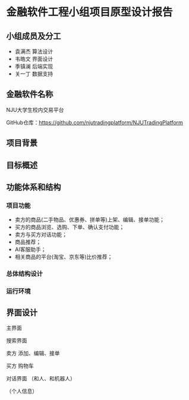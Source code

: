 # 金融软件工程小组项目原型设计报告

## 小组成员及分工

- 袁满杰 算法设计
- 韦皓文 界面设计
- 季镇澜 后端实现
- 关一丁 数据支持

## 金融软件名称
NJU大学生校内交易平台

GitHub仓库：https://github.com/njutradingplatform/NJUTradingPlatform

## 项目背景

## 目标概述

## 功能体系和结构
### 项目功能
- 卖方的商品(二手物品、优惠券、拼单等)上架、编辑、接单功能；
- 买方的商品浏览、选购、下单、确认支付功能；
- 卖方与买方对话功能；
- 商品推荐；
- AI客服助手；
- 相关商品的平台(淘宝、京东等)比价推荐；

### 总体结构设计

### 运行环境

## 界面设计
主界面

搜索界面

卖方 添加、编辑、接单

买方 购物车

对话界面 （和人、和机器人）

（个人信息）




